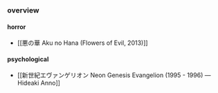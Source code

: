 ### overview
#### horror
- [[悪の華 Aku no Hana (Flowers of Evil, 2013)]]
#### psychological
- [[新世紀エヴァンゲリオン Neon Genesis Evangelion (1995 - 1996) — Hideaki Anno]]